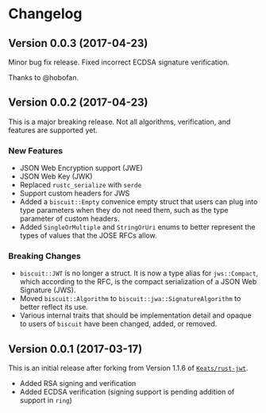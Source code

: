 # Changelog

## Version 0.0.3 (2017-04-23)

Minor bug fix release. Fixed incorrect ECDSA signature verification.

Thanks to @hobofan.

## Version 0.0.2 (2017-04-23)

This is a major breaking release. Not all algorithms, verification, and features are
supported yet.

### New Features

- JSON Web Encryption support (JWE)
- JSON Web Key (JWK)
- Replaced `rustc_serialize` with `serde`
- Support custom headers for JWS
- Added a `biscuit::Empty` convenice empty struct that users can plug into type parameters when they do
not need them, such as the type parameter of custom headers.
- Added `SingleOrMultiple` and `StringOrUri` enums to better represent the types of values that the JOSE
RFCs allow.

### Breaking Changes

- `biscuit::JWT` is no longer a struct. It is now a type alias for `jws::Compact`, which according
to the RFC, is the compact serialization of a JSON Web Signature (JWS).
- Moved `biscuit::Algorithm` to `biscuit::jwa::SignatureAlgorithm` to better reflect its use.
- Various internal traits that should be implementation detail and opaque to users of `biscuit` have been
changed, added, or removed.

## Version 0.0.1 (2017-03-17)

This is an initial release after forking from Version 1.1.6 of [`Keats/rust-jwt`](https://github.com/Keats/rust-jwt).

- Added RSA signing and verification
- Added ECDSA verification (signing support is pending addition of support in `ring`)
